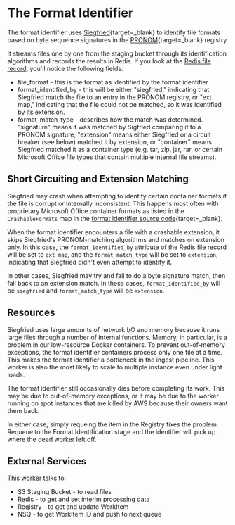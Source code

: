 # The Format Identifier

The format identifier uses [Siegfried](https://www.itforarchivists.com/siegfried){target=_blank} to identify file formats based on byte sequence signatures in the [PRONOM](http://www.nationalarchives.gov.uk/pronom/){target=_blank} registry.

It streams files one by one from the staging bucket through its identification algorithms and records the results in Redis. If you look at the [Redis file record](components/redis/#examining-a-file-record), you'll notice the following fields:

* file_format - this is the format as identified by the format identifier
* format_identified_by - this will be either "siegfried," indicating that Siegfried match the file to an entry in the PRONOM registry, or "ext map," indicating that the file could not be matched, so it was identified by its extension.
* format_match_type - describes how the match was determined. "signature" means it was matched by Sigfried comparing it to a PRONOM signature, "extension" means either Siegfried or a circuit breaker (see below) matched it by extension, or "container" means Siegfried matched it as a container type (e.g. tar, zip, jar, rar, or certain Microsoft Office file types that contain multiple internal file streams).

## Short Circuiting and Extension Matching

Siegfried may crash when attempting to identify certain container formats if the file is corrupt or internally inconsistent. This happens most often with proprietary Microsoft Office container formats as listed in the `CrashableFormats` map in the [format identifier source code](https://github.com/APTrust/preservation-services/blob/master/ingest/format_identifier.go){target=_blank}.

When the format identifier encounters a file with a crashable extension, it skips Siegfried's PRONOM-matching algorithms and matches on extension only. In this case, the `format_identified_by` attribute of the Redis file record will be set to `ext map`, and the `format_match_type` will be set to `extension`, indicating that Siegfried didn't even attempt to identify it.

In other cases, Siegfried may try and fail to do a byte signature match, then fall back to an extension match. In these cases, `format_identified_by` will be `siegfried` and `format_match_type` will be `extension`.

## Resources

Siegfried uses large amounts of network I/O and memory because it runs large files through a number of internal functions. Memory, in particular, is a problem in our low-resource Docker containers. To prevent out-of-memory exceptions, the format identifier containers process only one file at a time. This makes the format identifier a bottleneck in the ingest pipeline. This worker is also the most likely to scale to multiple instance even under light loads.

The format identifier still occasionally dies before completing its work. This may be due to out-of-memory exceptions, or it may be due to the worker running on spot instances that are killed by AWS because their owners want them back.

In either case, simply requeing the item in the Registry fixes the problem. Requeue to the Format Identification stage and the identifier will pick up where the dead worker left off.

## External Services

This worker talks to:

* S3 Staging Bucket - to read files
* Redis - to get and set interim processing data
* Registry - to get and update WorkItem
* NSQ - to get WorkItem ID and push to next queue
